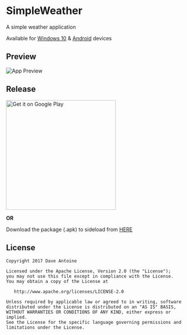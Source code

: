 # SimpleWeather

A simple weather application

Available for <a href='https://github.com/bryan2894-playgrnd/SimpleWeather-Windows'>Windows 10</a> & <a href='https://github.com/bryan2894-playgrnd/SimpleWeather-Android'>Android</a> devices

## Preview

![App Preview](https://lh3.googleusercontent.com/pw/ACtC-3ejZweBEAaLojPCsKHl1q_r579MWOTIhPNA4JSsnqsGvJm890NFIosjR_qOEcwGRSfZiRX66v2AbRi7aozLsYRSNtqEx-LT04v2d6KEJjeDQ3c2J9b4K_h5a0VeVyY2C5hpk2OQC4qri2Z5gb-esuy1_g?authuser=0)

## Release

<a href='https://play.google.com/store/apps/details?id=com.thewizrd.simpleweather&pcampaignid=MKT-Other-global-all-co-prtnr-py-PartBadge-Mar2515-1'><img alt='Get it on Google Play' src='https://play.google.com/intl/en_us/badges/images/generic/en_badge_web_generic.png' width=300/></a>

<b>OR</b>

Download the package (.apk) to sideload from <a href="https://github.com/SimpleAppProjects/SimpleWeather-Android/releases">HERE</a>

## License

    Copyright 2017 Dave Antoine

    Licensed under the Apache License, Version 2.0 (the "License");
    you may not use this file except in compliance with the License.
    You may obtain a copy of the License at

       http://www.apache.org/licenses/LICENSE-2.0

    Unless required by applicable law or agreed to in writing, software
    distributed under the License is distributed on an "AS IS" BASIS,
    WITHOUT WARRANTIES OR CONDITIONS OF ANY KIND, either express or implied.
    See the License for the specific language governing permissions and
    limitations under the License.

